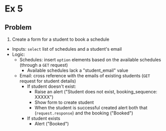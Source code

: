 # Ex 5

## Problem

1. Create a form for a student to book a schedule
  - Inputs: `select` list of schedules and a student's email
  - Logic:
    - Schedules: insert `option` elements based on the available schedules (through a `GET` request)
      - Available schedules lack a "student_email" value
    - Email: cross reference with the emails of existing students (`GET` request for student details)
      - If student doesn't exist:
        - Raise an alert ("Student does not exist, booking_sequence: XXXXX")
        - Show form to create student
        - When the student is successful created alert both that (`request.response`) and the booking ("Booked")
      - If student exists
        - Alert ("Booked")
